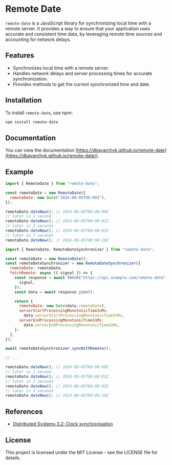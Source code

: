 # Remote Date

`remote-date` is a JavaScript library for synchronizing local time with a remote server. It provides a way to ensure that your application uses accurate and consistent time data, by leveraging remote time sources and accounting for network delays.

## Features

- Synchronizes local time with a remote server.
- Handles network delays and server processing times for accurate synchronization.
- Provides methods to get the current synchronized time and date.

## Installation

To install `remote-date`, use npm:

```bash
npm install remote-date
```

## Documentation

You can view the documentation [https://dbayarchyk.github.io/remote-date](https://dbayarchyk.github.io/remote-date/).

## Example

```js
import { RemoteDate } from "remote-date";

const remoteDate = new RemoteDate({
  remoteDate: new Date("2024-08-05T00:00Z"),
});

remoteDate.dateNow(); // 2024-08-05T00:00:00Z
// later in 1 second
remoteDate.dateNow(); // 2024-08-05T00:00:01Z
// later in 2 seconds
remoteDate.dateNow(); // 2024-08-05T00:00:03Z
// later in 7 seconds
remoteDate.dateNow(); // 2024-08-05T00:00:10Z
```

```js
import { RemoteDate, RemoteDateSynchronizer } from "remote-date";

const remoteDate = new RemoteDate();
const remoteDateSynchronizer = new RemoteDateSynchronizer({
  remoteDate: remoteDate,
  fetchRemote: async ({ signal }) => {
    const response = await fetch("https://api.example.com/remote-date", {
      signal,
    });
    const data = await response.json();

    return {
      remoteDate: new Date(data.remoteDate),
      serverStartProcessingMonotonicTimeInMs:
        data.serverStartProcessingMonotonicTimeInMs,
      serverEndProcessingMonotonicTimeInMs:
        data.serverEndProcessingMonotonicTimeInMs,
    };
  },
});

await remoteDateSynchronizer.syncWithRemote();

// ...

remoteDate.dateNow(); // 2024-08-05T00:00:00Z
// later in 1 second
remoteDate.dateNow(); // 2024-08-05T00:00:01Z
// later in 2 seconds
remoteDate.dateNow(); // 2024-08-05T00:00:03Z
// later in 7 seconds
remoteDate.dateNow(); // 2024-08-05T00:00:10Z
```

## References

- [Distributed Systems 3.2: Clock synchronisation](https://youtu.be/mAyW-4LeXZo?feature=shared)

## License

This project is licensed under the MIT License - see the LICENSE file for details.
